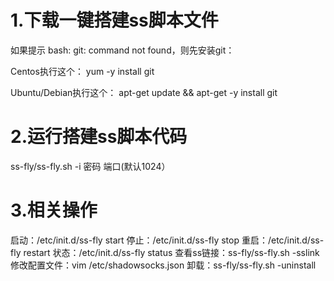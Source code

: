 # 1.下载一键搭建ss脚本文件
如果提示 bash: git: command not found，则先安装git：

 Centos执行这个： yum -y install git
 
 Ubuntu/Debian执行这个： apt-get update && apt-get -y install git
 
# 2.运行搭建ss脚本代码

ss-fly/ss-fly.sh -i 密码 端口(默认1024）

# 3.相关操作

 启动：/etc/init.d/ss-fly start
 停止：/etc/init.d/ss-fly stop
 重启：/etc/init.d/ss-fly restart
 状态：/etc/init.d/ss-fly status
 查看ss链接：ss-fly/ss-fly.sh -sslink
 修改配置文件：vim /etc/shadowsocks.json
 卸载：ss-fly/ss-fly.sh -uninstall
 



